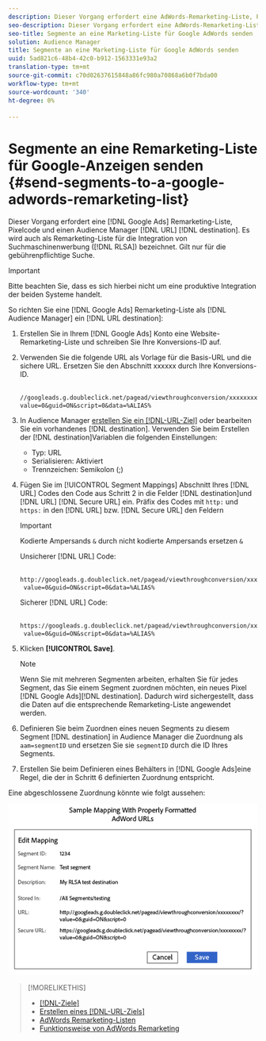 ```yaml
---
description: Dieser Vorgang erfordert eine AdWords-Remarketing-Liste, Pixelcode und ein Audience Manager-URL-Ziel. Es wird auch als Remarketing-Liste für die RLSA-Integration (Search Ads) bezeichnet. Gilt nur für die gebührenpflichtige Suche.
seo-description: Dieser Vorgang erfordert eine AdWords-Remarketing-Liste, Pixelcode und ein Audience Manager-URL-Ziel. Es wird auch als Remarketing-Liste für die RLSA-Integration (Search Ads) bezeichnet. Gilt nur für die gebührenpflichtige Suche.
seo-title: Segmente an eine Marketing-Liste für Google AdWords senden
solution: Audience Manager
title: Segmente an eine Marketing-Liste für Google AdWords senden
uuid: 5ad821c6-48b4-42c0-b912-1563331e93a2
translation-type: tm+mt
source-git-commit: c70d02637615848a86fc980a70868a6b0f7bda00
workflow-type: tm+mt
source-wordcount: '340'
ht-degree: 0%

---
```



# Segmente an eine Remarketing-Liste für Google-Anzeigen senden {#send-segments-to-a-google-adwords-remarketing-list}

Dieser Vorgang erfordert eine [!DNL Google Ads] Remarketing-Liste, Pixelcode und einen Audience Manager [!DNL URL] [!DNL destination]. Es wird auch als Remarketing-Liste für die Integration von Suchmaschinenwerbung ([!DNL RLSA]) bezeichnet. Gilt nur für die gebührenpflichtige Suche.

>[!IMPORTANT]
>Bitte beachten Sie, dass es sich hierbei nicht um eine produktive Integration der beiden Systeme handelt.

So richten Sie eine [!DNL Google Ads] Remarketing-Liste als [!DNL Audience Manager] ein [!DNL URL destination]:

1. Erstellen Sie in Ihrem [!DNL Google Ads] Konto eine Website-Remarketing-Liste [](https://support.google.com/adwords/answer/2454064?hl=en) und schreiben Sie Ihre Konversions-ID auf.
1. Verwenden Sie die folgende URL als Vorlage für die Basis-URL und die sichere URL. Ersetzen Sie den Abschnitt xxxxxx durch Ihre Konversions-ID.

   ```
    //googleads.g.doubleclick.net/pagead/viewthroughconversion/xxxxxxxx/?value=0&guid=ON&script=0&data=%ALIAS%
   ```

1. In Audience Manager [erstellen Sie ein [!DNL-URL-Ziel]](../../features/destinations/create-url-destination.md) oder bearbeiten Sie ein vorhandenes [!DNL destination]. Verwenden Sie beim Erstellen der [!DNL destination]Variablen die folgenden Einstellungen:
   * Typ: URL
   * Serialisieren: Aktiviert
   * Trennzeichen: Semikolon (;)

1. Fügen Sie im [!UICONTROL Segment Mappings] Abschnitt Ihres [!DNL URL] Codes den Code aus Schritt 2 in die Felder [!DNL destination]und [!DNL URL] [!DNL Secure URL] ein. Präfix des Codes mit `http:` und `https:` in den [!DNL URL] bzw. [!DNL Secure URL] den Feldern

   >[!IMPORTANT]
   >
   >Kodierte Ampersands `&` durch nicht kodierte Ampersands ersetzen `&`

   Unsicherer [!DNL URL] Code:

   ```
    http://googleads.g.doubleclick.net/pagead/viewthroughconversion/xxxxxxxx/?
    value=0&guid=ON&script=0&data=%ALIAS%
   ```

   Sicherer [!DNL URL] Code:

   ```
    https://googleads.g.doubleclick.net/pagead/viewthroughconversion/xxxxxxxx/?
    value=0&guid=ON&script=0&data=%ALIAS%
   ```

1. Klicken **[!UICONTROL Save]**.

   >[!NOTE]
   >
   >Wenn Sie mit mehreren Segmenten arbeiten, erhalten Sie für jedes Segment, das Sie einem Segment zuordnen möchten, ein neues Pixel [!DNL Google Ads][!DNL destination]. Dadurch wird sichergestellt, dass die Daten auf die entsprechende Remarketing-Liste angewendet werden.

1. Definieren Sie beim Zuordnen eines neuen Segments zu diesem Segment [!DNL destination] in Audience Manager die Zuordnung als `aam=segmentID` und ersetzen Sie sie `segmentID` durch die ID Ihres Segments.
1. Erstellen Sie beim Definieren eines Behälters in [!DNL Google Ads]eine Regel, die der in Schritt 6 definierten Zuordnung entspricht.

Eine abgeschlossene Zuordnung könnte wie folgt aussehen:

![](../assets/rlsa_mapping.png)

>[!MORELIKETHIS]
>
>* [[!DNL-Ziele]](../../features/destinations/destinations.md)
>* [Erstellen eines [!DNL-URL-Ziels]](../../features/destinations/create-url-destination.md)
>* [AdWords Remarketing-Listen](https://support.google.com/adwords/answer/2472738)
>* [Funktionsweise von AdWords Remarketing](https://support.google.com/adwords/answer/2454000)

